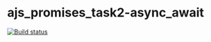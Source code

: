 # ajs_promises_task2-async_await

[![Build status](https://ci.appveyor.com/api/projects/status/afvp8jocvi8vpnml/branch/master?svg=true)](https://ci.appveyor.com/project/Lazy-ferret/ajs-promises-task2-async-await/branch/master)
